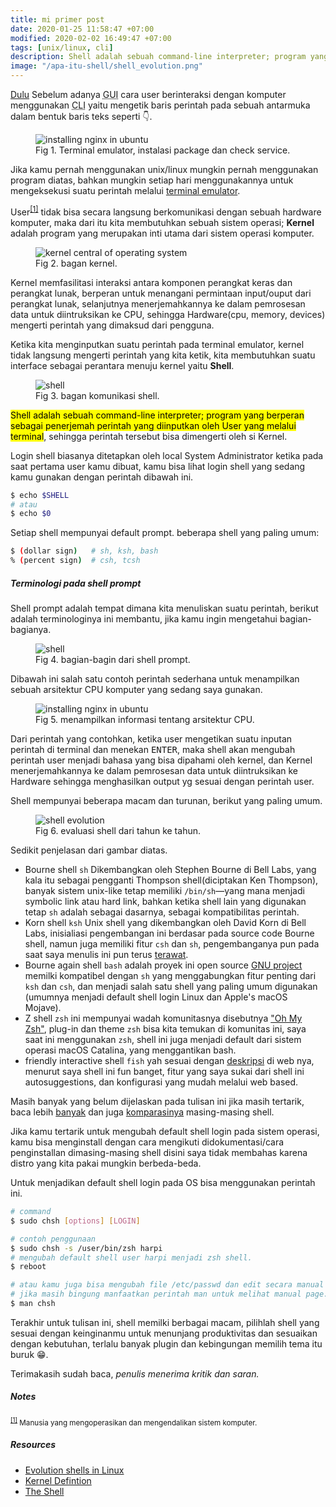 ```yaml
---
title: mi primer post
date: 2020-01-25 11:58:47 +07:00
modified: 2020-02-02 16:49:47 +07:00
tags: [unix/linux, cli]
description: Shell adalah sebuah command-line interpreter; program yang berperan sebagai penerjemah perintah yang diinputkan oleh User yang melalui terminal, sehingga perintah tersebut bisa dimengerti oleh si Kernel.
image: "/apa-itu-shell/shell_evolution.png"
---
```


<a href="http://www.youtube.com/watch?v=tc4ROCJYbm0&t=70" target="_blank" rel="noopener">Dulu</a> Sebelum adanya <abbr title="Graphical User Interface">GUI</abbr> cara user berinteraksi dengan komputer menggunakan <abbr title="Command Line Interface">CLI</abbr> yaitu mengetik baris perintah pada sebuah antarmuka dalam bentuk baris teks seperti 👇.

<figure>
<img src="/apa-itu-shell/terminal_nginx.gif" alt="installing nginx in ubuntu">
<figcaption>Fig 1. Terminal emulator, instalasi package dan check service.</figcaption>
</figure>

Jika kamu pernah menggunakan unix/linux mungkin pernah menggunakan program diatas, bahkan mungkin setiap hari menggunakannya untuk mengeksekusi suatu perintah melalui <a href="http://en.wikipedia.org/wiki/List_of_terminal_emulators" target="_blank" rel="noopener">terminal emulator</a>.

User<sup id="user">[[1]](#user-ref)</sup> tidak bisa secara langsung berkomunikasi dengan sebuah hardware komputer, maka dari itu kita membutuhkan sebuah sistem operasi; **Kernel** adalah program yang merupakan inti utama dari sistem operasi komputer.

<figure>
<img src="/apa-itu-shell/kernel.png" alt="kernel central of operating system">
<figcaption>Fig 2. bagan kernel.</figcaption>
</figure>

Kernel memfasilitasi interaksi antara komponen perangkat keras dan perangkat lunak, berperan untuk menangani permintaan input/ouput dari perangkat lunak, selanjutnya menerjemahkannya ke dalam pemrosesan data untuk diintruksikan ke CPU, sehingga Hardware(cpu, memory, devices) mengerti perintah yang dimaksud dari pengguna.

Ketika kita menginputkan suatu perintah pada terminal emulator, kernel tidak langsung mengerti perintah yang kita ketik, kita membutuhkan suatu interface sebagai perantara menuju kernel yaitu **Shell**.

<figure>
<img src="/apa-itu-shell/shell.png" alt="shell">
<figcaption>Fig 3. bagan komunikasi shell.</figcaption>
</figure>

<mark>Shell adalah sebuah command-line interpreter; program yang berperan sebagai penerjemah perintah yang diinputkan oleh User yang melalui terminal</mark>, sehingga perintah tersebut bisa dimengerti oleh si Kernel.

Login shell biasanya ditetapkan oleh local System Administrator ketika pada saat pertama user kamu dibuat, kamu bisa lihat login shell yang sedang kamu gunakan dengan perintah dibawah ini.

```bash
$ echo $SHELL
# atau
$ echo $0
```

Setiap shell mempunyai default prompt. beberapa shell yang paling umum:

```bash
$ (dollar sign)   # sh, ksh, bash
% (percent sign)  # csh, tcsh
```

##### Terminologi pada shell prompt

Shell prompt adalah tempat dimana kita menuliskan suatu perintah, berikut adalah terminologinya ini membantu, jika kamu ingin mengetahui bagian-bagianya.

<figure>
<img src="/apa-itu-shell/term_shell_prompt.png" alt="shell">
<figcaption>Fig 4. bagian-bagin dari shell prompt.</figcaption>
</figure>

Dibawah ini salah satu contoh perintah sederhana untuk menampilkan sebuah arsitektur CPU komputer yang sedang saya gunakan.

<figure>
<img src="/apa-itu-shell/terminal_lscpu.gif" alt="installing nginx in ubuntu">
<figcaption>Fig 5. menampilkan informasi tentang arsitektur CPU.</figcaption>
</figure>

Dari perintah yang contohkan, ketika user mengetikan suatu inputan perintah di terminal dan menekan <kbd>ENTER</kbd>, maka shell akan mengubah perintah user menjadi bahasa yang bisa dipahami oleh kernel, dan Kernel menerjemahkannya ke dalam pemrosesan data untuk diintruksikan ke Hardware sehingga menghasilkan output yg sesuai dengan perintah user.

Shell mempunyai beberapa macam dan turunan, berikut yang paling umum.

<figure>
<img src="/apa-itu-shell/shell_evolution.png" alt="shell evolution">
<figcaption>Fig 6. evaluasi shell dari tahun ke tahun.</figcaption>
</figure>

Sedikit penjelasan dari gambar diatas.

- Bourne shell `sh`
  Dikembangkan oleh Stephen Bourne di Bell Labs, yang kala itu sebagai pengganti Thompson shell(diciptakan Ken Thompson), banyak sistem unix-like tetap memiliki `/bin/sh`—yang mana menjadi symbolic link atau hard link, bahkan ketika shell lain yang digunakan tetap `sh` adalah sebagai dasarnya, sebagai kompatibilitas perintah.
- Korn shell `ksh` Unix shell yang dikembangkan oleh David Korn di Bell Labs,
  inisialiasi pengembangan ini berdasar pada source code Bourne shell, namun juga memiliki fitur `csh` dan `sh`, pengembanganya pun pada saat saya menulis ini pun terus <a href="http://github.com/att/ast" target="_blank" rel="noopener">terawat</a>.
- Bourne again shell `bash`
  adalah proyek ini open source <a href="http://gnu.org/software/bash/" target="_blank" rel="noopener">GNU project</a> memilki kompatibel dengan `sh` yang menggabungkan fitur penting dari `ksh` dan `csh`, dan menjadi salah satu shell yang paling umum digunakan (umumnya menjadi default shell login Linux dan Apple's macOS Mojave).
- Z shell `zsh` ini mempunyai wadah komunitasnya disebutnya <a href="http://ohmyz.sh/"  target="_blank" rel="noopener">"Oh My Zsh"</a>, plug-in dan theme `zsh` bisa kita temukan di komunitas ini, saya saat ini menggunakan `zsh`, shell ini juga menjadi default dari sistem operasi macOS Catalina, yang menggantikan bash.
- friendly interactive shell `fish`
  yah sesuai dengan <a href="http://fishshell.com/" target="_blank" rel="noopener">deskripsi</a> di web nya, menurut saya shell ini fun banget, fitur yang saya sukai dari shell ini autosuggestions, dan konfigurasi yang mudah melalui web based.

Masih banyak yang belum dijelaskan pada tulisan ini jika masih tertarik, baca lebih <a href="http://en.wikipedia.org/wiki/List_of_command-line_interpreters#Operating_system_shells" target="_blank" rel="noopener">banyak</a> dan juga <a href="http://en.wikipedia.org/wiki/Comparison_of_command_shells" target="_blank" rel="noopener">komparasinya</a> masing-masing shell.

Jika kamu tertarik untuk mengubah default shell login pada sistem operasi, kamu bisa menginstall dengan cara mengikuti didokumentasi/cara penginstallan dimasing-masing shell disini saya tidak membahas karena distro yang kita pakai mungkin berbeda-beda.

Untuk menjadikan default shell login pada OS bisa menggunakan perintah ini.

```bash
# command
$ sudo chsh [options] [LOGIN]

# contoh penggunaan
$ sudo chsh -s /user/bin/zsh harpi
# mengubah default shell user harpi menjadi zsh shell.
$ reboot

# atau kamu juga bisa mengubah file /etc/passwd dan edit secara manual user shellnya.
# jika masih bingung manfaatkan perintah man untuk melihat manual page.
$ man chsh
```

Terakhir untuk tulisan ini, shell memilki berbagai macam, pilihlah shell yang sesuai dengan keinginanmu untuk menunjang produktivitas dan sesuaikan dengan kebutuhan, terlalu banyak plugin dan kebingungan memilih tema itu buruk 😁.

Terimakasih sudah baca, _penulis menerima kritik dan saran._

##### Notes

<small id="user-ref"><sup>[[1]](#user)</sup> Manusia yang mengoperasikan dan mengendalikan sistem komputer.</small>

##### Resources

- [Evolution shells in Linux](http://developer.ibm.com/tutorials/l-linux-shells/)
- [Kernel Defintion](http://www.linfo.org/kernel.html)
- [The Shell](http://www.cis.rit.edu/class/simg211/unixintro/Shell.html)
